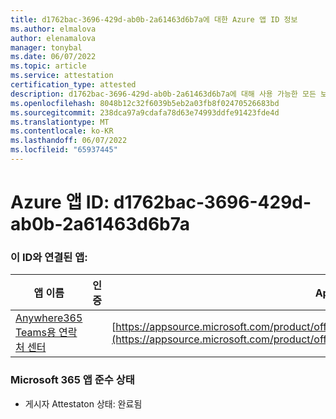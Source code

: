 ```yaml
---
title: d1762bac-3696-429d-ab0b-2a61463d6b7a에 대한 Azure 앱 ID 정보
ms.author: elmalova
author: elenamalova
manager: tonybal
ms.date: 06/07/2022
ms.topic: article
ms.service: attestation
certification_type: attested
description: d1762bac-3696-429d-ab0b-2a61463d6b7a에 대해 사용 가능한 모든 보안 및 규정 준수 정보입니다.
ms.openlocfilehash: 8048b12c32f6039b5eb2a03fb8f02470526683bd
ms.sourcegitcommit: 238dca97a9cdafa78d63e74993ddfe91423fde4d
ms.translationtype: MT
ms.contentlocale: ko-KR
ms.lasthandoff: 06/07/2022
ms.locfileid: "65937445"
---
```

# <a name="azure-app-id-d1762bac-3696-429d-ab0b-2a61463d6b7a"></a>Azure 앱 ID: d1762bac-3696-429d-ab0b-2a61463d6b7a


### <a name="apps-associated-with-this-id"></a>이 ID와 연결된 앱:
| **앱 이름** | **인증** | **AppSource에서 보기** |
|--------------|---------------|-----------------------|
| [Anywhere365 Teams용 연락처 센터](../forward/workstreampeople.anywhere365contactcenterforteams.md) |  | [https://appsource.microsoft.com/product/office/workstreampeople.anywhere365contactcenterforteams](https://appsource.microsoft.com/product/office/workstreampeople.anywhere365contactcenterforteams) |

### <a name="microsoft-365-app-compliance-status"></a>Microsoft 365 앱 준수 상태
- 게시자 Attestaton 상태: 완료됨
